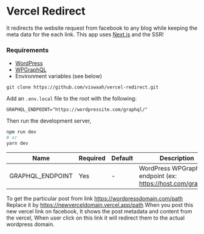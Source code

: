 # Vercel Redirect

It redirects the website request from facebook to any blog while keeping the meta data for the each link. This app uses [Next.js](https://nextjs.org/) and the SSR!

### Requirements

- [WordPress](https://wordpress.org/)
- [WPGraphQL](https://www.wpgraphql.com/)
- Environment variables (see below)

```
git clone https://github.com/viswaah/vercel-redirect.git
```

Add an `.env.local` file to the root with the following:

```
GRAPHQL_ENDPOINT="https://wordpressite.com/graphql/"
```

Then run the development server,

```bash
npm run dev
# or
yarn dev
```

| Name             | Required | Default | Description                                                 |
| ---------------- | -------- | ------- | ----------------------------------------------------------- |
| GRAPHQL_ENDPOINT | Yes      | -       | WordPress WPGraphQL endpoint (ex: https://host.com/graphql/) |

To get the particular post from link https://wordpressdomain.com/path
Replace it by https://newverceldomain.vercel.app/path
When you post this new vercel link on facebook,
It shows the post metadata and content from the vercel,
When user click on this link it will redirect them to the actual wordpress domain.
